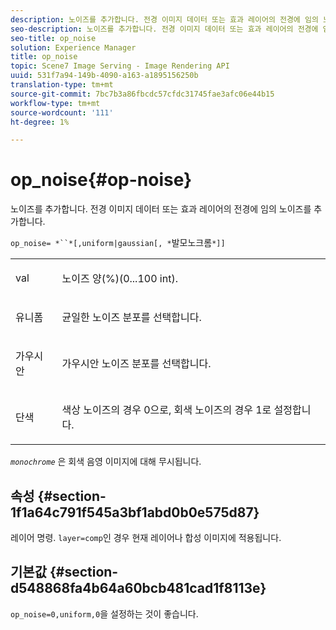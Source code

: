 ```yaml
---
description: 노이즈를 추가합니다. 전경 이미지 데이터 또는 효과 레이어의 전경에 임의 노이즈를 추가합니다.
seo-description: 노이즈를 추가합니다. 전경 이미지 데이터 또는 효과 레이어의 전경에 임의 노이즈를 추가합니다.
seo-title: op_noise
solution: Experience Manager
title: op_noise
topic: Scene7 Image Serving - Image Rendering API
uuid: 531f7a94-149b-4090-a163-a1895156250b
translation-type: tm+mt
source-git-commit: 7bc7b3a86fbcdc57cfdc31745fae3afc06e44b15
workflow-type: tm+mt
source-wordcount: '111'
ht-degree: 1%

---
```



# op_noise{#op-noise}

노이즈를 추가합니다. 전경 이미지 데이터 또는 효과 레이어의 전경에 임의 노이즈를 추가합니다.

`op_noise= *``*[,uniform|gaussian[, *`발모노크롬`*]]`

<table id="table_40675464E5824D52BF392ECCE2DDC03C"> 
 <tbody> 
  <tr> 
   <td colname="col1"> <p><span class="codeph"> val</span> </p> </td> 
   <td colname="col2"> <p>노이즈 양(%)(0...100 int). </p> </td> 
  </tr> 
  <tr> 
   <td colname="col1"> <p><span class="codeph"> 유니폼</span> </p> </td> 
   <td colname="col2"> <p>균일한 노이즈 분포를 선택합니다. </p> </td> 
  </tr> 
  <tr> 
   <td colname="col1"> <p><span class="codeph"> 가우시안</span> </p> </td> 
   <td colname="col2"> <p>가우시안 노이즈 분포를 선택합니다. </p> </td> 
  </tr> 
  <tr> 
   <td colname="col1"> <p><span class="varname"> 단색</span> </p> </td> 
   <td colname="col2"> <p>색상 노이즈의 경우 0으로, 회색 노이즈의 경우 1로 설정합니다. </p> </td> 
  </tr> 
 </tbody> 
</table>

*`monochrome`* 은 회색 음영 이미지에 대해 무시됩니다.

## 속성 {#section-1f1a64c791f545a3bf1abd0b0e575d87}

레이어 명령. `layer=comp`인 경우 현재 레이어나 합성 이미지에 적용됩니다.

## 기본값 {#section-d548868fa4b64a60bcb481cad1f8113e}

`op_noise=0,uniform,0`을 설정하는 것이 좋습니다.
